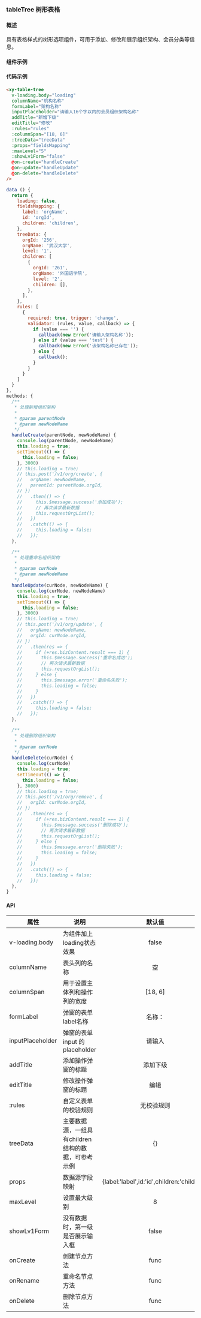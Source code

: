 ### tableTree 树形表格

#### 概述
具有表格样式的树形选项组件，可用于添加、修改和展示组织架构、会员分类等信息。

#### 组件示例

<div style="margin-top: 10px;">
<ele-xy-table-tree
  v-loading.body="loading"
  columnName="机构名称"
  formLabel="架构名称"
  inputPlaceholder="请输入16个字以内的会员组织架构名称"
  addTitle="新增下级"
  editTitle="修改"
  :rules="rules"
  :columnSpan="[18, 6]"
  :treeData="treeData"
  :props="fieldsMapping"
  :maxLevel="4"
  :showLv1Form="false"
  @on-create="handleCreate"
  @on-update="handleUpdate"
  @on-delete="handleDelete"
/>
</div>

<script>
export default {
  data () {
    return {
      loading: false,
      fieldsMapping: {
        label: 'orgName',
        id: 'orgId',
        children: 'children',
      },
      treeData: {
        orgId: '256',
        orgName: '一级-1',
        level: '1',
        children: [
          {
            orgId: '261',
            orgName: '二级-2-1',
            level: '2',
            children: [],
          },
          {
            orgId: '262',
            orgName: '二级-2-2',
            level: '2',
            children: [
              {
                orgId: '265',
                orgName: '三级-3-1',
                level: '3',
                children: [
                  {
                    orgId: '266',
                    orgName: '四级-4-1',
                    level: '4',
                    children: [],
                  }
                ],
              },
            ],
          },
          {
            orgId: '263',
            orgName: '二级-2-3',
            level: '2',
            children: [
              {
                orgId: '264',
                orgName: '三级-3-1',
                level: '3',
                children: [],
              }
            ],
          },
        ],
      },
      rules: [
        {
          required: true, trigger: 'change',
          validator: (rules, value, callback) => {
            if (value === '') {
              callback(new Error('请输入架构名称'));
            } else if (value === 'test') {
              callback(new Error('该架构名称已存在'));
            } else {
              callback();
            }
          }
        }
      ]
    }
  },
  methods: {
    /**
     * 处理新增组织架构
     *
     * @param parentNode
     * @param newNodeName
     */
    handleCreate(parentNode, newNodeName) {
      console.log(parentNode, newNodeName)
      this.loading = true;
      setTimeout(() => {
        this.loading = false;
      }, 3000)
    },
    handleUpdate(curNode, newNodeName) {
      console.log(curNode, newNodeName)
      this.loading = true;
      setTimeout(() => {
        this.loading = false;
      }, 3000)
    },
    handleDelete(curNode) {
      console.log(curNode)
      this.loading = true;
      setTimeout(() => {
        this.loading = false;
      }, 3000)
    },
  }
};
</script>

#### 代码示例

```html
<xy-table-tree
  v-loading.body="loading"
  columnName="机构名称"
  formLabel="架构名称"
  inputPlaceholder="请输入16个字以内的会员组织架构名称"
  addTitle="新增下级"
  editTitle="修改"
  :rules="rules"
  :columnSpan="[18, 6]"
  :treeData="treeData"
  :props="fieldsMapping"
  :maxLevel="5"
  :showLv1Form="false"
  @on-create="handleCreate"
  @on-update="handleUpdate"
  @on-delete="handleDelete"
/>
```

```js
data () {
  return {
    loading: false,
    fieldsMapping: {
      label: 'orgName',
      id: 'orgId',
      children: 'children',
    },
    treeData: {
      orgId: '256',
      orgName: '武汉大学',
      level: '1',
      children: [
        {
          orgId: '261',
          orgName: '外国语学院',
          level: '2',
          children: [],
        },
      ],
    },
    rules: [
      {
        required: true, trigger: 'change',
        validator: (rules, value, callback) => {
          if (value === '') {
            callback(new Error('请输入架构名称'));
          } else if (value === 'test') {
            callback(new Error('该架构名称已存在'));
          } else {
            callback();
          }
        }
      }
    ]
  }
},
methods: {
  /**
   * 处理新增组织架构
   *
   * @param parentNode
   * @param newNodeName
   */
  handleCreate(parentNode, newNodeName) {
    console.log(parentNode, newNodeName)
    this.loading = true;
    setTimeout(() => {
      this.loading = false;
    }, 3000)
    // this.loading = true;
    // this.post('/v1/org/create', {
    //   orgName: newNodeName,
    //   parentId: parentNode.orgId,
    // })
    //   .then(() => {
    //     this.$message.success('添加成功');
    //     // 再次请求最新数据
    //     this.requestOrgList();
    //   })
    //   .catch(() => {
    //     this.loading = false;
    //   });
  },

  /**
   * 处理重命名组织架构
   *
   * @param curNode
   * @param newNodeName
   */
  handleUpdate(curNode, newNodeName) {
    console.log(curNode, newNodeName)
    this.loading = true;
    setTimeout(() => {
      this.loading = false;
    }, 3000)
    // this.loading = true;
    // this.post('/v1/org/update', {
    //   orgName: newNodeName,
    //   orgId: curNode.orgId,
    // })
    //   .then(res => {
    //     if (+res.bizContent.result === 1) {
    //       this.$message.success('重命名成功');
    //       // 再次请求最新数据
    //       this.requestOrgList();
    //     } else {
    //       this.$message.error('重命名失败');
    //       this.loading = false;
    //     }
    //   })
    //   .catch(() => {
    //     this.loading = false;
    //   });
  },

  /**
   * 处理删除组织架构
   *
   * @param curNode
   */
  handleDelete(curNode) {
    console.log(curNode)
    this.loading = true;
    setTimeout(() => {
      this.loading = false;
    }, 3000)
    // this.loading = true;
    // this.post('/v1/org/remove', {
    //   orgId: curNode.orgId,
    // })
    //   .then(res => {
    //     if (+res.bizContent.result === 1) {
    //       this.$message.success('删除成功');
    //       // 再次请求最新数据
    //       this.requestOrgList();
    //     } else {
    //       this.$message.error('删除失败');
    //       this.loading = false;
    //     }
    //   })
    //   .catch(() => {
    //     this.loading = false;
    //   });
  },
}
```

#### API

| 属性 | 说明 | 默认值 |
| ------ | ------ | :------: |
| v-loading.body | 为组件加上loading状态效果 | false |
| columnName | 表头列的名称 | 空 |
| columnSpan | 用于设置主体列和操作列的宽度 | [18, 6] |
| formLabel | 弹窗的表单label名称 | 名称： |
| inputPlaceholder | 弹窗的表单 input 的 placeholder | 请输入 |
| addTitle | 添加操作弹窗的标题 | 添加下级 |
| editTitle | 修改操作弹窗的标题 | 编辑 |
| :rules | 自定义表单的校验规则 | 无校验规则 |
| treeData | 主要数据源，一组具有children结构的数据，可参考示例 | {} |
| props | 数据源字段映射 | {label:'label',id:'id',children:'children'} |
| maxLevel | 设置最大级别 | 8 |
| showLv1Form | 没有数据时，第一级是否展示输入框 | false |
| onCreate | 创建节点方法 | func |
| onRename | 重命名节点方法 | func |
| onDelete | 删除节点方法 | func |



